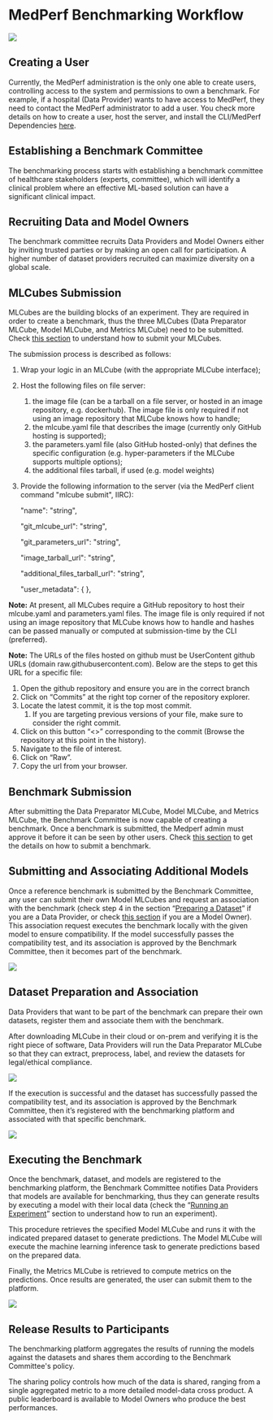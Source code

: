# MedPerf Benchmarking Workflow 

![](./images/full_diagram.PNG)

## Creating a User

Currently, the MedPerf administration is the only one able to create users, controlling access to the system and permissions to own a benchmark. For example, if a hospital (Data Provider) wants to have access to MedPerf, they need to contact the MedPerf administrator to add a user. You check more details on how to create a user, host the server, and install the CLI/MedPerf Dependencies [here](#general-instructions).

## Establishing a Benchmark Committee

The benchmarking process starts with establishing a benchmark committee of healthcare stakeholders (experts, committee), which will identify a clinical problem where an effective ML-based solution can have a significant clinical impact. 

## Recruiting Data and Model Owners

The benchmark committee recruits Data Providers and Model Owners either by inviting trusted parties or by making an open call for participation. A higher number of dataset providers recruited can maximize diversity on a global scale. 

## MLCubes Submission

MLCubes are the building blocks of an experiment. They are required in order to create a benchmark, thus the three MLCubes (Data Preparator MLCube, Model MLCube, and Metrics MLCube) need to be submitted. Check [this section](#mlcubes-submission) to understand how to submit your MLCubes. 

The submission process is described as follows:

1. Wrap your logic in an MLCube (with the appropriate MLCube interface);
2. Host the following files on file server: 
    1. the image file (can be a tarball on a file server, or hosted in an image repository, e.g. dockerhub). The image file is only required if not using an image repository that MLCube knows how to handle;
    2. the mlcube.yaml file that describes the image (currently only GitHub hosting is supported);
    3. the parameters.yaml file (also GitHub hosted-only) that defines the specific configuration (e.g. hyper-parameters if the MLCube supports multiple options); 
    4. the additional files tarball, if used (e.g. model weights)
3. Provide the following information to the server (via the MedPerf client command "mlcube submit", IIRC):

    "name": "string",


    "git_mlcube_url": "string",


    "git_parameters_url": "string",


    "image_tarball_url": "string",


    "additional_files_tarball_url": "string",


    "user_metadata": { },

**Note:** At present, all MLCubes require a GitHub repository to host their mlcube.yaml and parameters.yaml files. The image file is only required if not using an image repository that MLCube knows how to handle and hashes can be passed manually or computed at submission-time by the CLI (preferred).

**Note:** The URLs of the files hosted on github must be UserContent github URLs (domain raw.githubusercontent.com). Below are the steps to get this URL for a specific file:

1. Open the github repository and ensure you are in the correct branch
2. Click on “Commits” at the right top corner of the repository explorer.
3. Locate the latest commit, it is the top most commit.
    1. If you are targeting previous versions of your file, make sure to consider the right commit.
4. Click on this button “&lt;>” corresponding to the commit (Browse the repository at this point in the history).
5. Navigate to the file of interest.
6. Click on “Raw”.
7. Copy the url from your browser.

## Benchmark Submission

After submitting the Data Preparator MLCube, Model MLCube, and Metrics MLCube, the Benchmark Committee is now capable of creating a benchmark. Once a benchmark is submitted, the Medperf admin must approve it before it can be seen by other users. Check [this section](#benchmark-submission) to get the details on how to submit a benchmark. 

## Submitting and Associating Additional Models

Once a reference benchmark is submitted by the Benchmark Committee, any user can submit their own Model MLCubes and request an association with the benchmark (check step 4 in the section “[Preparing a Dataset](#preparing-a-dataset)” if you are a Data Provider, or check [this section](#requesting-association-to-a-benchmark) if you are a Model Owner). This association request executes the benchmark locally with the given model to ensure compatibility. If the model successfully passes the compatibility test, and its association is approved by the Benchmark Committee, then it becomes part of the benchmark. 

![](./images/submitting_associating_additional_models_1.png)

## Dataset Preparation and Association

Data Providers that want to be part of the benchmark can prepare their own datasets, register them and associate them with the benchmark. 

After downloading MLCube in their cloud or on-prem and verifying it is the right piece of software, Data Providers will run the Data Preparator MLCube so that they can extract, preprocess, label, and review the datasets for legal/ethical compliance. 

![](./images/flow_preparation_association_folders.PNG) 

If the execution is successful and the dataset has successfully passed the compatibility test, and its association is approved by the Benchmark Committee, then it’s registered with the benchmarking platform and associated with that specific benchmark. 

![](./images/dataset_preparation_association.png)

## Executing the Benchmark

Once the benchmark, dataset, and models are registered to the benchmarking platform, the Benchmark Committee notifies Data Providers that models are available for benchmarking, thus they can generate results by executing a model with their local data (check the “[Running an Experiment](#running-an-experiment)” section to understand how to run an experiment). 

This procedure retrieves the specified Model MLCube and runs it with the indicated prepared dataset to generate predictions. The Model MLCube will execute the machine learning inference task to generate predictions based on the prepared data. 

Finally, the Metrics MLCube is retrieved to compute metrics on the predictions. Once results are generated, the user can submit them to the platform.

![](./images/execution_flow_folders.PNG)

## Release Results to Participants

The benchmarking platform aggregates the results of running the models against the datasets and shares them according to the Benchmark Committee's policy.

The sharing policy controls how much of the data is shared, ranging from a single aggregated metric to a more detailed model-data cross product. A public leaderboard is available to Model Owners who produce the best performances.
